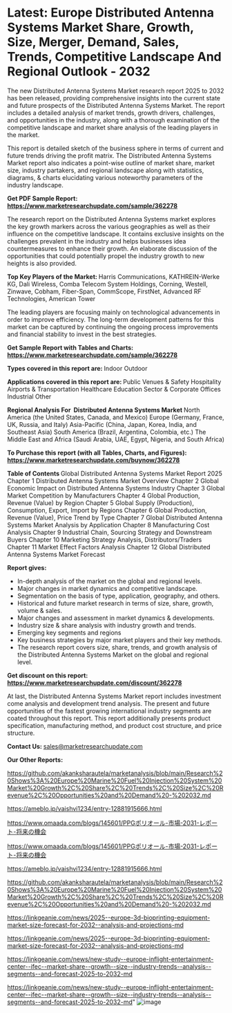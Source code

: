 # Latest: Europe Distributed Antenna Systems Market Share, Growth, Size, Merger, Demand, Sales, Trends, Competitive Landscape And Regional Outlook - 2032

The new Distributed Antenna Systems Market research report 2025 to 2032 has been released, providing comprehensive insights into the current state and future prospects of the Distributed Antenna Systems Market. The report includes a detailed analysis of market trends, growth drivers, challenges, and opportunities in the industry, along with a thorough examination of the competitive landscape and market share analysis of the leading players in the market.

This report is detailed sketch of the business sphere in terms of current and future trends driving the profit matrix. The Distributed Antenna Systems Market report also indicates a point-wise outline of market share, market size, industry partakers, and regional landscape along with statistics, diagrams, &amp; charts elucidating various noteworthy parameters of the industry landscape.

<strong><b>Get PDF Sample Report: <a href=https://www.marketresearchupdate.com/sample/362278>https://www.marketresearchupdate.com/sample/362278</a></b></strong>

The research report on the Distributed Antenna Systems market explores the key growth markers across the various geographies as well as their influence on the competitive landscape. It contains exclusive insights on the challenges prevalent in the industry and helps businesses idea countermeasures to enhance their growth. An elaborate discussion of the opportunities that could potentially propel the industry growth to new heights is also provided.

<strong><b>Top Key Players of the Market:
</b></strong>Harris Communications, KATHREIN-Werke KG, Dali Wireless, Comba Telecom System Holdings, Corning, Westell, Zinwave, Cobham, Fiber-Span, CommScope, FirstNet, Advanced RF Technologies, American Tower<strong><b>
</b></strong>

The leading players are focusing mainly on technological advancements in order to improve efficiency. The long-term development patterns for this market can be captured by continuing the ongoing process improvements and financial stability to invest in the best strategies.

<strong><b>Get Sample Report with Tables and Charts: <a href=https://www.marketresearchupdate.com/sample/362278>https://www.marketresearchupdate.com/sample/362278</a></b></strong>

<strong><b>Types covered in this report are:
</b></strong>Indoor
Outdoor<strong><b>
</b></strong>

<strong><b>Applications covered in this report are:
</b></strong>Public Venues & Safety
Hospitality
Airports & Transportation
Healthcare
Education Sector & Corporate Offices
Industrial
Other<strong><b>
</b></strong>

<strong><b>Regional Analysis For  Distributed Antenna Systems Market</b></strong><strong><b>
</b></strong>North America (the United States, Canada, and Mexico)
Europe (Germany, France, UK, Russia, and Italy)
Asia-Pacific (China, Japan, Korea, India, and Southeast Asia)
South America (Brazil, Argentina, Colombia, etc.)
The Middle East and Africa (Saudi Arabia, UAE, Egypt, Nigeria, and South Africa)

<strong><b>To Purchase this report (with all Tables, Charts, and Figures): <a href=https://www.marketresearchupdate.com/buynow/362278>https://www.marketresearchupdate.com/buynow/362278</a></b></strong>

<strong><b>Table of Contents</b></strong><strong><b>
</b></strong>Global Distributed Antenna Systems Market Report 2025
Chapter 1 Distributed Antenna Systems Market Overview
Chapter 2 Global Economic Impact on Distributed Antenna Systems Industry
Chapter 3 Global Market Competition by Manufacturers
Chapter 4 Global Production, Revenue (Value) by Region
Chapter 5 Global Supply (Production), Consumption, Export, Import by Regions
Chapter 6 Global Production, Revenue (Value), Price Trend by Type
Chapter 7 Global Distributed Antenna Systems Market Analysis by Application
Chapter 8 Manufacturing Cost Analysis
Chapter 9 Industrial Chain, Sourcing Strategy and Downstream Buyers
Chapter 10 Marketing Strategy Analysis, Distributors/Traders
Chapter 11 Market Effect Factors Analysis
Chapter 12 Global Distributed Antenna Systems Market Forecast

<strong><b>Report gives:</b></strong>

- In-depth analysis of the market on the global and regional levels.
- Major changes in market dynamics and competitive landscape.
- Segmentation on the basis of type, application, geography, and others.
- Historical and future market research in terms of size, share, growth, volume &amp; sales.
- Major changes and assessment in market dynamics &amp; developments.
- Industry size &amp; share analysis with industry growth and trends.
- Emerging key segments and regions
- Key business strategies by major market players and their key methods.
- The research report covers size, share, trends, and growth analysis of the Distributed Antenna Systems Market on the global and regional level.

<strong><b>Get discount on this report: <a href=https://www.marketresearchupdate.com/discount/362278>https://www.marketresearchupdate.com/discount/362278</a></b></strong>

At last, the Distributed Antenna Systems Market report includes investment come analysis and development trend analysis. The present and future opportunities of the fastest growing international industry segments are coated throughout this report. This report additionally presents product specification, manufacturing method, and product cost structure, and price structure.

<strong><b>Contact Us:
</b></strong>sales@marketresearchupdate.com

<strong>Our Other Reports:</strong>

<a href=https://github.com/akanksharautela/marketanalysis/blob/main/Research%20Shows%3A%20Europe%20Marine%20Fuel%20Injection%20System%20Market%20Growth%2C%20Share%2C%20Trends%2C%20Size%2C%20Revenue%2C%20Opportunities%20and%20Demand%20-%202032.md>https://github.com/akanksharautela/marketanalysis/blob/main/Research%20Shows%3A%20Europe%20Marine%20Fuel%20Injection%20System%20Market%20Growth%2C%20Share%2C%20Trends%2C%20Size%2C%20Revenue%2C%20Opportunities%20and%20Demand%20-%202032.md</a>

<a href=https://ameblo.jp/vaishvi1234/entry-12881915666.html>https://ameblo.jp/vaishvi1234/entry-12881915666.html</a>

<a href=https://www.omaada.com/blogs/145601/PPGポリオール-市場-2031-レポート-将来の機会>https://www.omaada.com/blogs/145601/PPGポリオール-市場-2031-レポート-将来の機会</a>

<a href=https://www.omaada.com/blogs/145601/PPGポリオール-市場-2031-レポート-将来の機会>https://www.omaada.com/blogs/145601/PPGポリオール-市場-2031-レポート-将来の機会</a>

<a href=https://ameblo.jp/vaishvi1234/entry-12881915666.html>https://ameblo.jp/vaishvi1234/entry-12881915666.html</a>

<a href=https://github.com/akanksharautela/marketanalysis/blob/main/Research%20Shows%3A%20Europe%20Marine%20Fuel%20Injection%20System%20Market%20Growth%2C%20Share%2C%20Trends%2C%20Size%2C%20Revenue%2C%20Opportunities%20and%20Demand%20-%202032.md>https://github.com/akanksharautela/marketanalysis/blob/main/Research%20Shows%3A%20Europe%20Marine%20Fuel%20Injection%20System%20Market%20Growth%2C%20Share%2C%20Trends%2C%20Size%2C%20Revenue%2C%20Opportunities%20and%20Demand%20-%202032.md</a>

<a href=https://linkgeanie.com/news/2025--europe-3d-bioprinting-equipment-market-size-forecast-for-2032--analysis-and-projections-md>https://linkgeanie.com/news/2025--europe-3d-bioprinting-equipment-market-size-forecast-for-2032--analysis-and-projections-md</a>

<a href=https://linkgeanie.com/news/2025--europe-3d-bioprinting-equipment-market-size-forecast-for-2032--analysis-and-projections-md>https://linkgeanie.com/news/2025--europe-3d-bioprinting-equipment-market-size-forecast-for-2032--analysis-and-projections-md</a>

<a href=https://linkgeanie.com/news/new-study--europe-inflight-entertainment-center--ifec--market-share--growth--size--industry-trends--analysis--segments--and-forecast-2025-to-2032-md>https://linkgeanie.com/news/new-study--europe-inflight-entertainment-center--ifec--market-share--growth--size--industry-trends--analysis--segments--and-forecast-2025-to-2032-md</a>

<a href=https://linkgeanie.com/news/new-study--europe-inflight-entertainment-center--ifec--market-share--growth--size--industry-trends--analysis--segments--and-forecast-2025-to-2032-md>https://linkgeanie.com/news/new-study--europe-inflight-entertainment-center--ifec--market-share--growth--size--industry-trends--analysis--segments--and-forecast-2025-to-2032-md</a>"
![image](https://github.com/user-attachments/assets/6bce5ac9-40a8-4b4a-a127-b1e7b1c028be)
